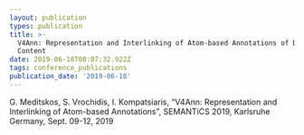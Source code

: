 ```yaml
---
layout: publication
types: publication
title: >-
  V4Ann: Representation and Interlinking of Atom-based Annotations of Digital
  Content
date: 2019-06-18T08:07:32.922Z
tags: conference_publications
publication_date: '2019-06-18'
---
```

G. Meditskos, S. Vrochidis, I. Kompatsiaris, “V4Ann: Representation and Interlinking of Atom-based Annotations”, SEMANTiCS 2019, Karlsruhe Germany, Sept. 09-12, 2019
